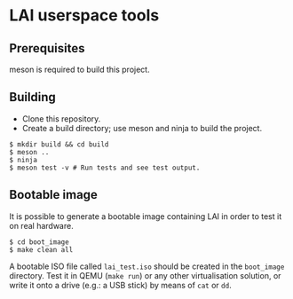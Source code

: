 # LAI userspace tools

## Prerequisites

meson is required to build this project.

## Building

* Clone this repository.
* Create a build directory; use meson and ninja to build the project.

```
$ mkdir build && cd build
$ meson ..
$ ninja
$ meson test -v # Run tests and see test output.
```

## Bootable image

It is possible to generate a bootable image containing LAI in order to test it on real hardware.

```
$ cd boot_image
$ make clean all
```

A bootable ISO file called `lai_test.iso` should be created in the `boot_image` directory.
Test it in QEMU (`make run`) or any other virtualisation solution, or write it onto a drive
(e.g.: a USB stick) by means of `cat` or `dd`.
